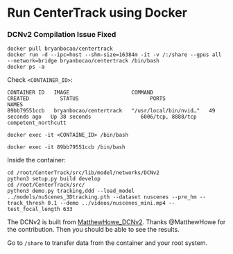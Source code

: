 # Run CenterTrack using Docker

### DCNv2 Compilation Issue Fixed
```
docker pull bryanbocao/centertrack
docker run -d --ipc=host --shm-size=16384m -it -v /:/share --gpus all --network=bridge bryanbocao/centertrack /bin/bash
docker ps -a
```

Check ```<CONTAINER_ID>```:
```
CONTAINER ID   IMAGE                    COMMAND                  CREATED          STATUS                       PORTS                NAMES
89bb79551ccb   bryanbocao/centertrack   "/usr/local/bin/nvid…"   49 seconds ago   Up 38 seconds                6006/tcp, 8888/tcp   competent_northcutt
```
```
docker exec -it <CONTAINE_ID> /bin/bash
```

```
docker exec -it 89bb79551ccb /bin/bash
```

Inside the container:
```
cd /root/CenterTrack/src/lib/model/networks/DCNv2
python3 setup.py build develop
cd /root/CenterTrack/src/
python3 demo.py tracking,ddd --load_model ../models/nuScenes_3Dtracking.pth --dataset nuscenes --pre_hm --track_thresh 0.1 --demo ../videos/nuscenes_mini.mp4 --test_focal_length 633
```
The DCNv2 is built from [MatthewHowe_DCNv2](https://github.com/MatthewHowe/DCNv2). Thanks @MatthewHowe for the contribution.
Then you should be able to see the results.

Go to ```/share``` to transfer data from the container and your root system.
